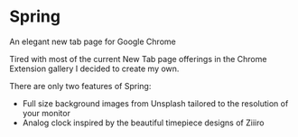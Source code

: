 # Spring
An elegant new tab page for Google Chrome

Tired with most of the current New Tab page offerings in the Chrome Extension gallery I decided to create my own.

There are only two features of Spring:
- Full size background images from Unsplash tailored to the resolution of your monitor
- Analog clock inspired by the beautiful timepiece designs of Ziiiro 
